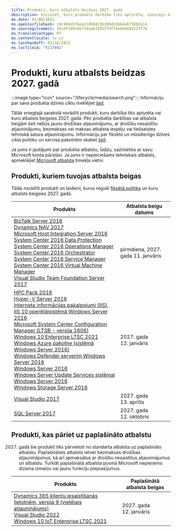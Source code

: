 ```yaml
---
title: Produkti, kuru atbalsts beidzas 2027. gadā
description: Uzziniet, kuru produktu darbība tiks apturēta, sasniegs atbalsta beigas vai pāries no galvenā atbalsta uz paplašināto atbalstu 2027. gadā.
ms.date: 03/09/2022
ms.openlocfilehash: c9c996d5f6ea11d9d413b309dd3bb4e673b02a14
ms.sourcegitcommit: 2bcdf249c9ef19aab3355f7dff4e0e020252ff76
ms.translationtype: HT
ms.contentlocale: lv-LV
ms.lasthandoff: 03/18/2022
ms.locfileid: "4117042"
---
```

# <a name="products-ending-support-in-2027"></a>Produkti, kuru atbalsts beidzas 2027. gadā

:::image type="icon" source="/lifecycle/media/search.png":::
Informāciju par sava produkta dzīves ciklu meklējiet [šeit](/lifecycle/products/).

Tālāk sniegtajā sarakstā norādīti produkti, kuru darbība tiks apturēta vai kuru atbalsts beigsies 2027. gadā. Pēc produkta darbības vai atbalsta beigām šeit nebūs jaunu drošības atjauninājumu, ar drošību nesaistītu atjauninājumu, bezmaksas vai maksas atbalsta iespēju vai tiešsaistes tehniskā satura atjauninājumu. Informāciju par fiksēto un mūsdienīgo dzīves cikla politiku un servisa pakotnēm skatiet [šeit](/lifecycle/overview/product-end-of-support-overview).

Ja jums ir jautājumi par produkta atbalstu, lūdzu, sazinieties ar savu Microsoft konta pārstāvi. Ja jums ir nepieciešams tehniskais atbalsts, apmeklējiet [Microsoft atbalsta](https://support.microsoft.com/contactus/?ws=support) tīmekļa vietni.





## <a name="products-reaching-end-of-support"></a>Produkti, kuriem tuvojas atbalsta beigas

Tālāk norādīti produkti un laidieni, kurus regulē [fiksētā politika](/lifecycle/policies/fixed) un kuru atbalsts beigsies 2027. gadā.

| Produkts | Atbalsta beigu datums |
| --- | --- |
| [BizTalk Server 2016](/lifecycle/products/biztalk-server-2016?branch=live)<br>[Dynamics NAV 2017](/lifecycle/products/dynamics-nav-2017?branch=live)<br>[Microsoft Host Integration Server 2016](/lifecycle/products/microsoft-host-integration-server-2016?branch=live)<br>[System Center 2016 Data Protection](/lifecycle/products/system-center-2016-data-protection?branch=live)<br>[System Center 2016 Operations Manager](/lifecycle/products/system-center-2016-operations-manager?branch=live)<br>[System Center 2016 Orchestrator](/lifecycle/products/system-center-2016-orchestrator?branch=live)<br>[System Center 2016 Service Manager](/lifecycle/products/system-center-2016-service-manager?branch=live)<br>[System Center 2016 Virtual Machine Manager](/lifecycle/products/system-center-2016-virtual-machine-manager?branch=live)<br>[Visual Studio Team Foundation Server 2017](/lifecycle/products/visual-studio-team-foundation-server-2017?branch=live)<br> | pirmdiena, 2027. gada 11. janvāris |
| [HPC Pack 2016](/lifecycle/products/hpc-pack-2016?branch=live)<br>[Hyper-V Server 2016](/lifecycle/products/hyperv-server-2016?branch=live)<br>[Interneta informācijas pakalpojumi (IIS), IIS 10 operētājsistēmā Windows Server 2016](/lifecycle/products/internet-information-services-iis?branch=live)<br>[Microsoft System Center Configuration Manager (LTSB - versija 1606)](/lifecycle/products/microsoft-system-center-configuration-manager-ltsb-version-1606?branch=live)<br>[Windows 10 Enterprise LTSC 2021](/lifecycle/products/windows-10-enterprise-ltsc-2021?branch=live)<br>[Windows Azure pakotne (sistēmā Windows Server 2016)](/lifecycle/products/windows-azure-pack-on-windows-server-2016?branch=live)<br>[Windows Defender serverim Windows Server 2016](/lifecycle/products/windows-defender-for-windows-server-2016?branch=live)<br>[Windows Server 2016](/lifecycle/products/windows-server-2016?branch=live)<br>[Windows Server Update Services sistēmai Windows Server 2016](/lifecycle/products/windows-server-update-services-for-windows-server-2016?branch=live)<br>[Windows Storage Server 2016](/lifecycle/products/windows-storage-server-2016?branch=live)<br> | 2027. gada 12. janvāris |
| [Visual Studio 2017](/lifecycle/products/visual-studio-2017?branch=live)<br> | 2027. gada 13. aprīlis |
| [SQL Server 2017](/lifecycle/products/sql-server-2017?branch=live)<br> | 2027. gada 12. oktobris |


## <a name="products-moving-to-extended-support"></a>Produkti, kas pāriet uz paplašināto atbalstu

2027. gadā šie produkti tiks pārvietoti no standarta atbalsta uz paplašināto atbalstu. Paplašinātais atbalsts ietver bezmaksas drošības atjauninājumus, kā arī apmaksātus ar drošību nesaistītus atjauninājumus un atbalstu. Turklāt paplašinātā atbalsta posmā Microsoft nepieņems dizaina izmaiņu vai jaunu funkciju pieprasījumus.

| Produkts | Paplašinātā atbalsta beigas |
| --- | --- |
| [Dynamics 365 klientu iesaistīšanās lietotnēm, versija 9 (vietējais atjauninājums)](/lifecycle/products/dynamics-365-for-customer-engagement-apps-version-9-onpremises-update?branch=live)<br>[Visual Studio 2022](/lifecycle/products/visual-studio-2022?branch=live)<br>[Windows 10 IoT Enterprise LTSC 2021](/lifecycle/products/windows-10-iot-enterprise-ltsc-2021?branch=live)<br> | 2027. gada 12. janvāris |

